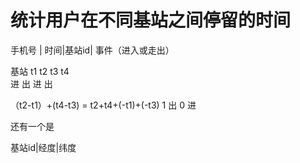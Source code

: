 # 统计用户在不同基站之间停留的时间

手机号 | 时间|基站id| 事件（进入或走出）

基站  t1 t2  t3  t4  
          进 出 进 出
          
（t2-t1）+(t4-t3) =  t2+t4+(-t1)+(-t3)
1 出
0 进


还有一个是 

基站id|经度|纬度
